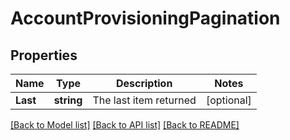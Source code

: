# AccountProvisioningPagination

## Properties

Name | Type | Description | Notes
------------ | ------------- | ------------- | -------------
**Last** | **string** | The last item returned |[optional] 

[[Back to Model list]](../README.md#documentation-for-models) [[Back to API list]](../README.md#documentation-for-api-endpoints) [[Back to README]](../README.md)


